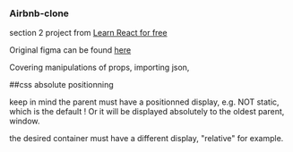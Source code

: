### Airbnb-clone

section 2 project from [Learn React for free](https://scrimba.com/playlist/pqQgrcN)

Original figma can be found [here](https://www.figma.com/file/4YjrygFEXOcDp9AAnVFv7o/Airbnb-Experiences?node-id=0%3A1)

Covering manipulations of props, importing json,


##css absolute positionning

keep in mind the parent must have a positionned display, e.g. NOT static, which is the default ! Or it will be displayed absolutely to the oldest parent, window.

the desired container must have a different display, "relative" for example.
